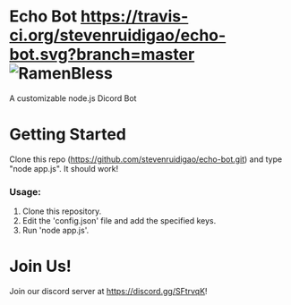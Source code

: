 # Echo Bot https://travis-ci.org/stevenruidigao/echo-bot.svg?branch=master ![RamenBless](https://cdn.rawgit.com/LunaGao/BlessYourCodeTag/master/tags/ramen.svg)
A customizable node.js Dicord Bot

# Getting Started
Clone this repo (https://github.com/stevenruidigao/echo-bot.git) and type "node app.js". It should work!

### Usage:
1. Clone this repository.
2. Edit the 'config.json' file and add the specified keys.
3. Run 'node app.js'.

# Join Us!
Join our discord server at https://discord.gg/SFtrvqK!
